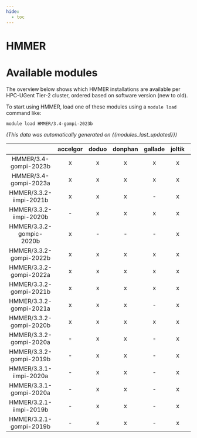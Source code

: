 ```yaml
---
hide:
  - toc
---
```


HMMER
=====

# Available modules


The overview below shows which HMMER installations are available per HPC-UGent Tier-2 cluster, ordered based on software version (new to old).

To start using HMMER, load one of these modules using a `module load` command like:

```shell
module load HMMER/3.4-gompi-2023b
```

*(This data was automatically generated on {{modules_last_updated}})*  

| |accelgor|doduo|donphan|gallade|joltik|shinx|skitty|
| :---: | :---: | :---: | :---: | :---: | :---: | :---: | :---: |
|HMMER/3.4-gompi-2023b|x|x|x|x|x|x|x|
|HMMER/3.4-gompi-2023a|x|x|x|x|x|x|x|
|HMMER/3.3.2-iimpi-2021b|x|x|x|-|x|-|-|
|HMMER/3.3.2-iimpi-2020b|-|x|x|x|x|-|-|
|HMMER/3.3.2-gompic-2020b|x|-|-|-|x|-|-|
|HMMER/3.3.2-gompi-2022b|x|x|x|x|x|-|-|
|HMMER/3.3.2-gompi-2022a|x|x|x|x|x|x|-|
|HMMER/3.3.2-gompi-2021b|x|x|x|x|x|-|-|
|HMMER/3.3.2-gompi-2021a|x|x|x|-|x|-|-|
|HMMER/3.3.2-gompi-2020b|x|x|x|x|x|-|-|
|HMMER/3.3.2-gompi-2020a|-|x|x|-|x|-|-|
|HMMER/3.3.2-gompi-2019b|-|x|x|-|x|-|-|
|HMMER/3.3.1-iimpi-2020a|-|x|x|-|x|-|-|
|HMMER/3.3.1-gompi-2020a|-|x|x|-|x|-|-|
|HMMER/3.2.1-iimpi-2019b|-|x|x|-|x|-|-|
|HMMER/3.2.1-gompi-2019b|-|x|x|-|x|-|-|
